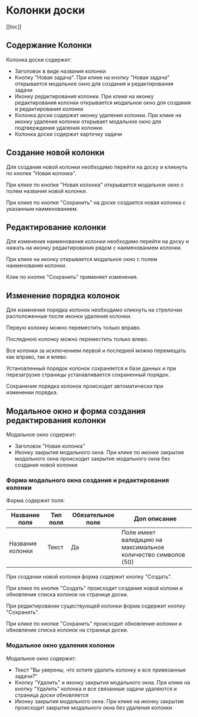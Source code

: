 # Колонки доски

[[toc]]

## Содержание Колонки

Колонка доски содержит:
- Заголовок в виде названия колонки
- Кнопку "Новая задача". При клике на кнопку "Новая задача" открывается модальное окно для создания и редактирования задачи
- Иконку редактирования колонки. При клике на иконку редактирования колонки открывается модальное окно для создания и редактирования колонки
- Колонка доски содержит иконку удаления колонки. При клике на иконку удаления колонки открывает модальное окно для подтверждения удаления колонки
- Колонка доски содержит карточку задачи

## Создание новой колонки

Для создания новой колонки необходимо перейти на доску и кликнуть по кнопке "Новая колонка".

При клике по кнопке "Новая колонка" открывается модальное окно с полем названия новой колонки.

При клике по кнопке "Сохранить" на доске создается новая колонка с указанным наименованием.

## Редактирование колонки

Для изменения наименования колонки необходимо перейти на доску и нажать на иконку редактирования рядом с
наименованием колонки.

При клике на иконку открывается модальное окно с полем наименования колонки.

Клик по кнопке "Сохранить" применяет изменения.

## Изменение порядка колонок

Для изменения порядка колонок необходимо кликнуть на стрелочки расположенные после иконки удаления колонки.

Первую колонку можно переместить только вправо.

Последнюю колонку можно переместить только влево.

Все колонки за исключением первой и последней можно перемещать как вправо, так и влево.

Установленный порядок колонок сохраняется и базе данных и при перезагрузке страницы устанавливается сохраненный порядок.

Сохранение порядка колонок происходит автоматически при изменении порядка.

## Модальное окно и форма создания редактирования колонки

Модальное окно содержит:
- Заголовок "Новая колонка"
- Иконку закрытия модального окна. При клике по иконке закрытия модального окна происходит закрытие модального окна без создания новой колонки

### Форма модального окна создания и редактирования колонки

Форма содержит поля:

| Название поля    | Тип поля | Обязательное поле | Доп описание                                                  |
|------------------|----------|-------------------|---------------------------------------------------------------|
| Название колонки | Текст    | Да                | Поле имеет валидацию на максимальное количество символов (50) |

При создании новой колонки форма содержит кнопку "Создать".

При клике по кнопке "Создать" происходит создание новой колони и обновление списка колонок на странице доски.

При редактировании существующей колонки форма содержит кнопку "Сохранить".

При клике по кнопке "Сохранить" происходит обновление колонки и обновление списка колонок на странице доски.

### Модальное окно удаления колонки

Модальное окно содержит:
- Текст "Вы уверены, что хотите удалить колонку и все привязанные задачи?"
- Кнопку "Удалить" и иконку закрытия модального окна. При клике на кнопку "Удалить" колонка и все связанные задачи удаляются и страница доски обновляется
- Иконку закрытия модального окна. При клике на иконку закрытия происходит закрытие модального окна без удаления колонки



